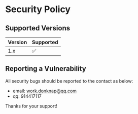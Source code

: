 # Security Policy

## Supported Versions

| Version | Supported          |
| ------- | ------------------ |
| 1.x     | :white_check_mark: |

## Reporting a Vulnerability

All security bugs should be reported to the contact as below:

- email: work.donknap@qq.com
- qq: 914417117

Thanks for your support!
